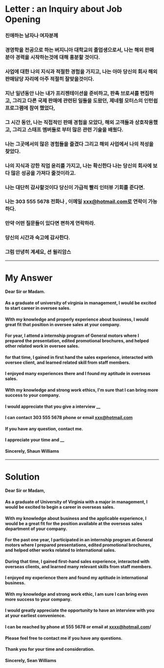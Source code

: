 # Letter : an Inquiry about Job Opening

### 친애하는 남자나 여자분께

### 경영학을 전공으로 하는 버지니아 대학교의 졸업생으로서, 나는 해외 판매 분야 경력을 시작하는것에 대해 흥분할 것이다.

### 사업에 대한 나의 지식과 적절한 경험을 가지고, 나는 아마 당신의 회사 해외판매담당 자리에 아주 적절히 잘맞을것이다.

### 지난 일년동안 나는 내가 프리젠테이션을 준비하고, 판촉 브로셔를 편집하고, 그리고 다른 국제 판매에 관련된 일들을 도왔던, 제네럴 모터스의 인턴쉽 프로그램에 참여 했었다,

### 그 시간 동안, 나는 직접적인 판매 경험을 모았다, 해외 고객들과 상호작용했고, 그리고 스태프 멤버들로 부터 많은 관련 기술을 배웠다.

### 나는 그곳에서의 많은 경험들을 즐겼다 그리고 해외 사업에서 나의 적성을 찾았다.

### 나의 지식과 강한 직업 윤리를 가지고, 나는 확신한다 나는 당신의 회사에 보다 많은 성공을 가져다 줄것이라고.

### 나는 대단히 감사할것이다 당신이 가급적 빨리 인터뷰 기회를 준다면.

### 나는 303 555 5678 전화나 , 이메일 xxx@hotmail.com로 연락이 가능하다.

### 만약 어떤 질문들이 있다면 편하게 연락하라.

### 당신의 시간과 숙고에 감사한다.

### 그럼 안녕히 계세요, 션 윌리암스


<hr/>

# My Answer

#### Dear Sir or Madam.

#### As a graduate of university of virginia in management, I would be excited to start career in oversee sales.

#### WIth my knowledge and properly experience about business, I would great fit that position in oversee sales at your company.

#### For year, I attend a internship program of General motors where I prepared the presentation, edited promotional brochures, and helped other related work in oversee sales.

#### for that time, I gained in first hand the sales experience, interacted with oversee client, and learned related skill from staff members.

#### I enjoyed many experiences there and I found my aptitude in overseas sales.

#### WIth my knowledge and strong work ethics, I'm sure that I can bring more success to your company.

#### I would appreciate that you give a interview __

#### I can contact 303 555 5678 phone or email xxx@hotmail.com

#### If you have any question, contact me.

#### I appreciate your time and __

#### Sincerely, Shaun Williams

<hr/>

# Solution

#### Dear Sir or Madam,

#### As a graduate of University of Virginia with a major in management, I would be excited to begin a career in overseas sales.

#### With my knowledge about business and the applicable experience, I would be a great fit for the position available at the overseas sales department of your company.

#### For the past one year, I participated in an internship program at General motors where I prepared presentations, edited promotional brochures, and helped other works related to international sales.

#### During that time, I gained first-hand sales experience, interacted with overseas clients, and learned many relevant skills from staff members.

#### I enjoyed my experience there and found my aptitude in international business.

#### With my knowledge and strong work ethic, I am sure I can bring even more success to your company.

#### I would greatly appreciate the opportunity to have an interview with you at your earliest convenience.

#### I can be reached by phone at 555 5678 or email at xxxx@hotmail.com/

#### Please feel free to contact me if you have any questions.

#### Thank you for your time and consideration.

#### Sincerely, Sean Williams



